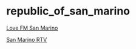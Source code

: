 # republic_of_san_marino

[Love FM San Marino](http://ice02.fluidstream.net/lovefm.aac)

[San Marino RTV](https://d18ufyp3q60j7u.cloudfront.net/radio-ch01/radio-ch02/playlist.m3u8)

